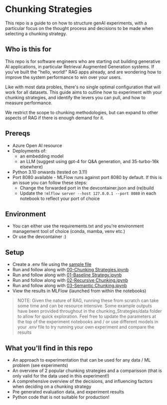# Chunking Strategies

This repo is a guide to on how to structure genAI experiments, with a particular focus on the thought process and decisions to be made when selecting a chunking strategy.

## Who is this for

This repo is for software engineers who are starting out building generative AI applications, in particular Retrieval Augmented Generation systems. If you've built the "hello, world!" RAG apps already, and are wondering how to improve the system performance to win over your users. 

Like with most data probles, there's no single optimal configuration that will work for all datasets. This guide aims to outline how to experiment with your chunking strategies, and identify the levers you can pull, and how to measure performance.

We restrict the scope to chunking methodologies, but can expand to other aspects of RAG if there is enough demand for it.

## Prereqs

- Azure Open AI resource
- Deployments of:
    - an embedding model
    - an LLM (suggest using gpt-4 for Q&A generation, and 35-turbo-16k elsewhere)
- Python 3.10 onwards (tested on 3.11)
- Port 8080 available - MLFlow runs against port 8080 by default. If this is an issue you can follow these steps:
    - Change the forwarded port in the devcontainer.json and (re)build
    - Update the `!mlflow server --host 127.0.0.1 --port 8080` in each notebook to reflect your port of choice

## Environment 

- You can either use the requirements.txt and you're environment management tool of choice (conda, mamba, venv etc.)
- Or use the devcontainer :)

## Setup

- Create a .env file using the [sample file](../.env.sample)
- Run and follow along with [00-Chunking Strategies.ipynb](./chunking_strategies/00-Chunking%20Strategies.ipynb)
- Run and follow along with [01-Baseline Strategy.ipynb](./chunking_strategies/01-Baseline%20Strategy.ipynb)
- Run and follow along with [02-Recursive Chunking.ipynb](./chunking_strategies/02-Recursive%20Chunking.ipynb)
- Run and follow along with [03-Semantic Chunking.ipynb](./chunking_strategies/03-Semantic%20Chunking.ipynb)
- View the results in MLFlow (launched from within the notebooks)

> NOTE: Given the nature of RAG, running these from scratch can take some time and can be resource intensive. Some example outputs have been provided throughout in the chunking_Strategies/data folder to allow for quick exploration. Feel free to update the parameters at the top of the experiment notebooks and / or use different models in your .env file to try running your own experiment and compare the results

## What you'll find in this repo

- An approach to experimentation that can be used for any data / ML problem (see experiments)
- An overview of 2 popular chunking strategies and a comparisson (that is only valid for the data used in this experiment!)
- A comprehensive overview of the decisions, and influencing factors when deciding on a chunking strategy
- Pre generated evaluation data, and experiment results
- Python code that is not suitable for production!
